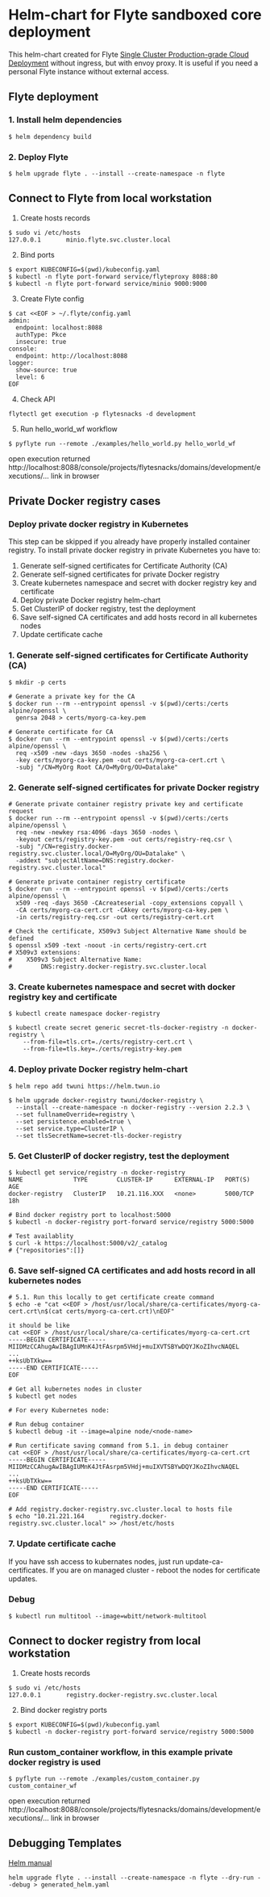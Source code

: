 # Helm-chart for Flyte sandboxed core deployment

This helm-chart created for Flyte [Single Cluster Production-grade Cloud Deployment](https://docs.flyte.org/en/latest/deployment/deployment/cloud_production.html) without ingress, but with envoy proxy. It is useful if you need a personal Flyte instance without external access.

## Flyte deployment

### 1. Install helm dependencies
```
$ helm dependency build
```

### 2. Deploy Flyte
```
$ helm upgrade flyte . --install --create-namespace -n flyte
```

## Connect to Flyte from local workstation

1. Create hosts records
```
$ sudo vi /etc/hosts
127.0.0.1       minio.flyte.svc.cluster.local
```

2. Bind ports
```
$ export KUBECONFIG=$(pwd)/kubeconfig.yaml
$ kubectl -n flyte port-forward service/flyteproxy 8088:80
$ kubectl -n flyte port-forward service/minio 9000:9000
```

3. Create Flyte config
```
$ cat <<EOF > ~/.flyte/config.yaml
admin:
  endpoint: localhost:8088
  authType: Pkce
  insecure: true
console:
  endpoint: http://localhost:8088
logger:
  show-source: true
  level: 6
EOF
```

4. Check API
```
flytectl get execution -p flytesnacks -d development
```

5. Run hello_world_wf workflow
```
$ pyflyte run --remote ./examples/hello_world.py hello_world_wf
```
open execution returned http://localhost:8088/console/projects/flytesnacks/domains/development/executions/... link in browser

## Private Docker registry cases

### Deploy private docker registry in Kubernetes
This step can be skipped if you already have properly installed container registry. To install private docker registry in private Kubernetes you have to:
1. Generate self-signed certificates for Certificate Authority (CA)
2. Generate self-signed certificates for private Docker registry
3. Create kubernetes namespace and secret with docker registry key and certificate
4. Deploy private Docker registry helm-chart
5. Get ClusterIP of docker registry, test the deployment
6. Save self-signed CA certificates and add hosts record in all kubernetes nodes
7. Update certificate cache

### 1. Generate self-signed certificates for Certificate Authority (CA)
```
$ mkdir -p certs

# Generate a private key for the CA
$ docker run --rm --entrypoint openssl -v $(pwd)/certs:/certs alpine/openssl \
  genrsa 2048 > certs/myorg-ca-key.pem

# Generate certificate for CA
$ docker run --rm --entrypoint openssl -v $(pwd)/certs:/certs alpine/openssl \
  req -x509 -new -days 3650 -nodes -sha256 \
  -key certs/myorg-ca-key.pem -out certs/myorg-ca-cert.crt \
  -subj "/CN=MyOrg Root CA/O=MyOrg/OU=Datalake"
```

### 2. Generate self-signed certificates for private Docker registry
```
# Generate private container registry private key and certificate request
$ docker run --rm --entrypoint openssl -v $(pwd)/certs:/certs alpine/openssl \
  req -new -newkey rsa:4096 -days 3650 -nodes \
  -keyout certs/registry-key.pem -out certs/registry-req.csr \
  -subj "/CN=registry.docker-registry.svc.cluster.local/O=MyOrg/OU=Datalake" \
  -addext "subjectAltName=DNS:registry.docker-registry.svc.cluster.local"

# Generate private container registry certificate
$ docker run --rm --entrypoint openssl -v $(pwd)/certs:/certs alpine/openssl \
  x509 -req -days 3650 -CAcreateserial -copy_extensions copyall \
  -CA certs/myorg-ca-cert.crt -CAkey certs/myorg-ca-key.pem \
  -in certs/registry-req.csr -out certs/registry-cert.crt

# Check the certificate, X509v3 Subject Alternative Name should be defined
$ openssl x509 -text -noout -in certs/registry-cert.crt
# X509v3 extensions:
#    X509v3 Subject Alternative Name:
#        DNS:registry.docker-registry.svc.cluster.local
```

### 3. Create kubernetes namespace and secret with docker registry key and certificate
```
$ kubectl create namespace docker-registry

$ kubectl create secret generic secret-tls-docker-registry -n docker-registry \
    --from-file=tls.crt=./certs/registry-cert.crt \
    --from-file=tls.key=./certs/registry-key.pem
```

### 4. Deploy private Docker registry helm-chart
```
$ helm repo add twuni https://helm.twun.io

$ helm upgrade docker-registry twuni/docker-registry \
  --install --create-namespace -n docker-registry --version 2.2.3 \
  --set fullnameOverride=registry \
  --set persistence.enabled=true \
  --set service.type=ClusterIP \
  --set tlsSecretName=secret-tls-docker-registry
```

### 5. Get ClusterIP of docker registry, test the deployment
```
$ kubectl get service/registry -n docker-registry
NAME              TYPE        CLUSTER-IP      EXTERNAL-IP   PORT(S)    AGE
docker-registry   ClusterIP   10.21.116.XXX   <none>        5000/TCP   18h

# Bind docker registry port to localhost:5000
$ kubectl -n docker-registry port-forward service/registry 5000:5000

# Test availablity
$ curl -k https://localhost:5000/v2/_catalog
# {"repositories":[]}
```

### 6. Save self-signed CA certificates and add hosts record in all kubernetes nodes
```
# 5.1. Run this locally to get certificate create command
$ echo -e "cat <<EOF > /host/usr/local/share/ca-certificates/myorg-ca-cert.crt\n$(cat certs/myorg-ca-cert.crt)\nEOF"

it should be like
cat <<EOF > /host/usr/local/share/ca-certificates/myorg-ca-cert.crt
-----BEGIN CERTIFICATE-----
MIIDMzCCAhugAwIBAgIUMnK4JtFAsrpm5VHdj+muIXVTSBYwDQYJKoZIhvcNAQEL
...
++ksUbTXkw==
-----END CERTIFICATE-----
EOF

# Get all kubernetes nodes in cluster
$ kubectl get nodes

# For every Kubernetes node:

# Run debug container
$ kubectl debug -it --image=alpine node/<node-name>

# Run certificate saving command from 5.1. in debug container
cat <<EOF > /host/usr/local/share/ca-certificates/myorg-ca-cert.crt
-----BEGIN CERTIFICATE-----
MIIDMzCCAhugAwIBAgIUMnK4JtFAsrpm5VHdj+muIXVTSBYwDQYJKoZIhvcNAQEL
...
++ksUbTXkw==
-----END CERTIFICATE-----
EOF

# Add registry.docker-registry.svc.cluster.local to hosts file
$ echo "10.21.221.164       registry.docker-registry.svc.cluster.local" >> /host/etc/hosts
```

### 7. Update certificate cache
If you have ssh access to kubernates nodes, just run update-ca-certificates. If you are on managed cluster - reboot the nodes for certificate updates.

### Debug
```
$ kubectl run multitool --image=wbitt/network-multitool
```

## Connect to docker registry from local workstation

1. Create hosts records
```
$ sudo vi /etc/hosts
127.0.0.1       registry.docker-registry.svc.cluster.local
```

2. Bind docker registry ports
```
$ export KUBECONFIG=$(pwd)/kubeconfig.yaml
$ kubectl -n docker-registry port-forward service/registry 5000:5000
```

### Run custom_container workflow, in this example private docker registry is used
```
$ pyflyte run --remote ./examples/custom_container.py custom_container_wf
```
open execution returned http://localhost:8088/console/projects/flytesnacks/domains/development/executions/... link in browser

## Debugging Templates

[Helm manual](https://helm.sh/docs/chart_template_guide/debugging/)

```
helm upgrade flyte . --install --create-namespace -n flyte --dry-run --debug > generated_helm.yaml
```
